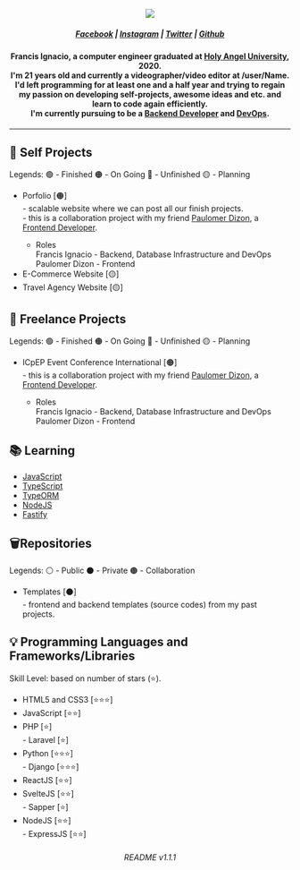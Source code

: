<p align="center"><img src="https://i.imgur.com/Y4qfpeV.png"></p>
<h5 align="center"><a href="https://www.facebook.com/noeyignacio" target="_blank">Facebook</a> | <a href="https://www.instagram.com/enoweeway/" target="_blank">Instagram</a> | <a href="https://twitter.com/enoweewai" target="_blank">Twitter</a> | <a href="https://github.com/enoweewai" target="_blank">Github</a><h5>
<h4 align="center"><strong>Francis Ignacio</strong>, a computer engineer graduated at <strong><a href="https://www.hau.edu.ph/ target="_blank"">Holy Angel University</a></strong>, 2020. <br /> I'm 21 years old and currently a videographer/video editor at /user/Name. I'd left programming for at least one and a half year and trying to regain my passion on developing self-projects, awesome ideas and etc. and learn to code again efficiently. <br> I'm currently pursuing to be a <strong><a href="https://www.guru99.com/what-is-backend-developer.html" target="_blank">Backend Developer</a></strong> and <strong><a href="https://searchitoperations.techtarget.com/definition/DevOps">DevOps</a></strong>.</h4>

---

<h2>🚧 <strong>Self Projects</strong></h2>
<p> Legends: 🟢 - Finished 🟠 - On Going  🔴 - Unfinished 🟡 - Planning</p>
<ul>
    <li>
        Porfolio [🟠]
        <div> - scalable website where we can post all our finish projects.
        <div> - this is a collaboration project with my friend <a href="https://www.facebook.com/paulo.dizon.395" target="_blank">Paulomer Dizon</a>, a <a href="https://frontendmasters.com/books/front-end-handbook/2018/what-is-a-FD.html" target="_blank">Frontend Developer</a>.
        <ul>
            <li>
                Roles
                <div> Francis Ignacio - Backend, Database Infrastructure and DevOps
                <div> Paulomer Dizon - Frontend
            </li>
        </ul>
    </li>
    <li>
        E-Commerce Website [🟡]
    </li>
    <li>
        Travel Agency Website [🟡]
    </li>
</ul>

<h2>🚧 <strong>Freelance Projects</strong></h2>
<p> Legends: 🟢 - Finished 🟠 - On Going  🔴 - Unfinished 🟡 - Planning</p>
<ul>
    <li>
        ICpEP Event Conference International [🟠]
        <div> - this is a collaboration project with my friend <a href="https://www.facebook.com/paulo.dizon.395" target="_blank">Paulomer Dizon</a>, a <a href="https://frontendmasters.com/books/front-end-handbook/2018/what-is-a-FD.html" target="_blank">Frontend Developer</a>.
        <ul>
            <li>
                Roles
                <div> Francis Ignacio - Backend, Database Infrastructure and DevOps
                <div> Paulomer Dizon - Frontend
            </li>
        </ul>
    </li>
</ul>

<h2>📚 <strong>Learning</strong></h2>
<ul>
    <li><a href="https://www.javascript.com/" target="_blank">JavaScript</a></li>
    <li><a href="https://www.typescriptlang.org/" target="_blank">TypeScript</a></li>
    <li><a href="https://typeorm.io/#/" target="_blank">TypeORM</a></li>
    <li><a href="https://nodejs.org/en/" target="_blank">NodeJS</a></li>
    <li><a href="https://www.fastify.io/" target="_blank">Fastify</a></li>
</ul>

<h2>🗑️<strong>Repositories</strong></h2>
<p> Legends: ⚪ - Public  ⚫ - Private 🟤 - Collaboration</p>
<ul>
    <li>
        Templates [⚫]
        <div> - frontend and backend templates (source codes) from my past projects.
    </li>
</ul>

<h2>💡 <strong>Programming Languages and Frameworks/Libraries</strong></h2>
<p> Skill Level: based on number of stars (⭐).</p>
<ul>
    <li>HTML5 and CSS3 [⭐⭐⭐]</li>
    <li>JavaScript [⭐⭐]</li>
    <li>
        PHP [⭐]
        <div> - Laravel [⭐]
    </li>
    <li>
        Python [⭐⭐⭐]
        <div> - Django [⭐⭐⭐]
    </li>
    <li>ReactJS [⭐⭐]</li>
    <li>
        SvelteJS [⭐⭐]
        <div> - Sapper [⭐]
    </li>
    <li>
        NodeJS [⭐⭐]
        <div> - ExpressJS [⭐⭐]
    </li>
</ul>

<h6 align="center">README v1.1.1</h6>

